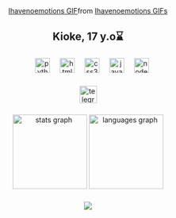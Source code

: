 <div align="center">
<div class="tenor-gif-embed" data-postid="12773631947496644091" data-share-method="host" data-aspect-ratio="1.77857" data-width="100%"><a href="https://tenor.com/view/ihavenoemotions-gif-12773631947496644091">Ihavenoemotions GIF</a>from <a href="https://tenor.com/search/ihavenoemotions-gifs">Ihavenoemotions GIFs</a></div> <script type="text/javascript" async src="https://tenor.com/embed.js"></script>
</div>

<h2 align="center">Kioke, 17 y.o⌛</h2>

###



<div align="center">
  <img width="12" />
  <img src="https://cdn.jsdelivr.net/gh/devicons/devicon/icons/python/python-original.svg" height="30" alt="python logo"  />
  <img width="12" />
  <img src="https://cdn.jsdelivr.net/gh/devicons/devicon/icons/html5/html5-original.svg" height="30" alt="html5 logo"  />
  <img width="12" />
  <img src="https://cdn.jsdelivr.net/gh/devicons/devicon/icons/css3/css3-original.svg" height="30" alt="css3 logo"  />
  <img width="12" />
  <img src="https://cdn.jsdelivr.net/gh/devicons/devicon/icons/javascript/javascript-original.svg" height="30" alt="javascript logo"  />
  <img width="12" />
  <img src="https://cdn.jsdelivr.net/gh/devicons/devicon/icons/nodejs/nodejs-original.svg" height="30" alt="node logo"  />
  
</div>

###


<div align="center">
  <a href="https://t.me/kiokeman" target="_blank">
    <img src="https://img.shields.io/static/v1?message=Telegram&logo=telegram&label=&color=2CA5E0&logoColor=white&labelColor=&style=for-the-badge" height="35" alt="telegram logo"  />
  </a>
</div>

###

<div align="center">
  <img src="https://github-readme-stats.vercel.app/api?username=wwweeeqqqrrr&hide_title=false&hide_rank=false&show_icons=true&include_all_commits=true&count_private=true&disable_animations=false&theme=dracula&locale=en&hide_border=false&order=1" height="150" alt="stats graph"  />
  <img src="https://github-readme-stats.vercel.app/api/top-langs?username=wwweeeqqqrrr&locale=en&hide_title=false&layout=compact&card_width=320&langs_count=5&theme=dracula&hide_border=false&order=2" height="150" alt="languages graph"  />
</div>

###



###

<div align="center">
  <img src="https://visitor-badge.laobi.icu/badge?page_id=wwweeeqqqrrr.wwweeeqqqrrr&"  />
</div>


